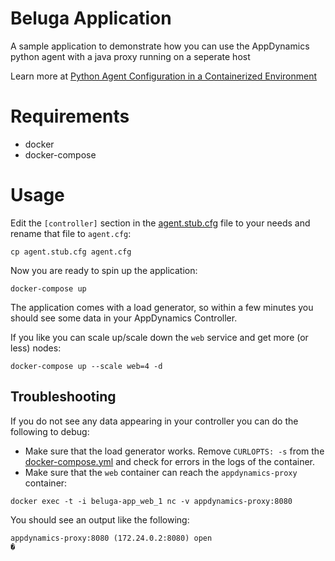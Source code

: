 # Beluga Application

A sample application to demonstrate how you can use the AppDynamics python agent with a java proxy running on a seperate host 

Learn more at [Python Agent Configuration in a Containerized Environment](https://docs.appdynamics.com/21.6/en/application-monitoring/install-app-server-agents/python-agent/python-agent-configuration-in-a-containerized-environment)

# Requirements

* docker
* docker-compose

# Usage

Edit the `[controller]` section in the [agent.stub.cfg](./agent.stub.cfg) file to your needs and rename that file to `agent.cfg`:

```shell
cp agent.stub.cfg agent.cfg
```

Now you are ready to spin up the application:

```
docker-compose up
```

The application comes with a load generator, so within a few minutes you should see some data in your AppDynamics Controller.

If you like you can scale up/scale down the `web` service and get more (or less) nodes:

```
docker-compose up --scale web=4 -d
```

## Troubleshooting

If you do not see any data appearing in your controller you can do the following to debug:

* Make sure that the load generator works. Remove `CURLOPTS: -s` from the [docker-compose.yml](./docker-compose.yml) and check for errors in the logs of the container.
* Make sure that the `web` container can reach the `appdynamics-proxy` container: 

```shell
docker exec -t -i beluga-app_web_1 nc -v appdynamics-proxy:8080
```

You should see an output like the following:

```
appdynamics-proxy:8080 (172.24.0.2:8080) open
�
```


